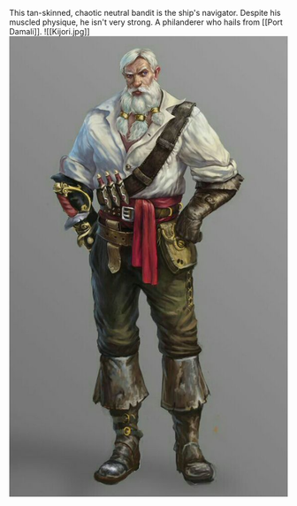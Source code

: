 This tan-skinned, chaotic neutral bandit is the ship's navigator. Despite his muscled physique, he isn't very strong. A philanderer who hails from [[Port Damali]].
![[Kijori.jpg]]
<img src="/assets/Kijori.jpg"/>
